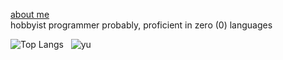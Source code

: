 <a href="https://bmai1.github.io/" target="_blank">about me</a>
<br>
hobbyist programmer probably, proficient in zero (0) languages



![Top Langs](https://github-readme-stats.vercel.app/api/top-langs/?username=bmai1&layout=compact&theme=dracula) &nbsp;
![yu](https://github.com/bmai1/bmai1/assets/104703637/743ba0ef-748b-419f-85f7-ee9a33910a86) 


